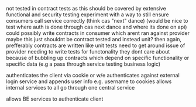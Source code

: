 not tested in contract tests as this should be covered by extensive functional and security testing
  experiment with a way to still ensure consumers call service correctly (think cas "next" dance) (would be nice to test where auth is done through cas next dance and where its done on api)
    could possibly write contracts in consumer which arent ran against provider
    maybe this just shouldnt be contract tested and instead unit? 
     then again, prefferably contracts are written like unit tests 
       need to get around issue of provider needing to write tests for functonality they dont care about because of bubbling up contracts which depend on specific functionality or specific data (e.g a pass through service testing business logic)

authenticates the client via cookie or w/e
  authenticates against external login service and appends user info e.g. username to cookies
  allows internal services to all go through one central service
  
allows BE services to authenticate client